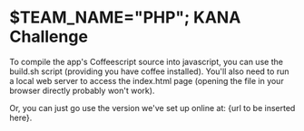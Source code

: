 $TEAM_NAME="PHP"; KANA Challenge
================================

To compile the app's Coffeescript source into javascript, you can use the build.sh script (providing you have coffee installed).
You'll also need to run a local web server to access the index.html page (opening the file in your browser directly probably won't work).

Or, you can just go use the version we've set up online at: {url to be inserted here}.
